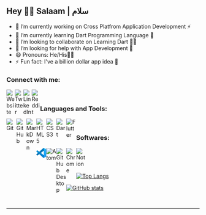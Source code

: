 ## Hey 🙋‍♂ Salaam | سلام

- 🔭 I’m currently working on Cross Platfrom Application Development ⚡
- 🌱 I’m currently learning Dart Programming Language 🎯
- 👯 I’m looking to collaborate on Learning Dart 👨‍💻
- 🤔 I’m looking for help with App Development 📱
- 😄 Pronouns: He/His🙎‍♂️
- ⚡ Fun fact: I've a billion dollar app idea 🤑

### Connect with me:

[<img align="left" alt="Website" width="22px" src="https://www.svgrepo.com/show/250632/www.svg" />][Website]
[<img align="left" alt="Twitter" width="22px" src="https://upload.wikimedia.org/wikipedia/sco/9/9f/Twitter_bird_logo_2012.svg" />][twitter]
[<img align="left" alt="LinkedIn" width="22px" src="https://www.svgrepo.com/show/138936/linkedin.svg" />][linkedin]
[<img align="left" alt="Reddit" width="22px" src="https://www.redditinc.com/assets/images/site/reddit-logo.png" />][Reddit]


<br />

### Languages and Tools:

[<img align="left" alt="Git" width="26px" src="https://uxwing.com/wp-content/themes/uxwing/download/10-brands-and-social-media/git.svg" />][git]
[<img align="left" alt="GitHub" width="26px" src="https://icons.getbootstrap.com/assets/icons/github.svg" />][github]

[<img align="left" alt="MarkDown" width="26px" src="https://markdown-here.com/img/icon256.png" />][markdown]

[<img align="left" alt="HTML5" width="26px" src="https://brandeps.com/logo-download/H/HTML-5-logo-vector-01.svg" />][html]
[<img align="left" alt="CSS3" width="26px" src="https://brandeps.com/logo-download/C/CSS-3-logo-vector-01.svg" />][css]

[<img align="left" alt="Dart" width="26px" src="https://upload.wikimedia.org/wikipedia/commons/7/7e/Dart-logo.png" />][dart]
[<img align="left" alt="Flutter" width="26px" src="https://plugins.jetbrains.com/files/9212/151756/icon/pluginIcon.svg" />][flutter]

<br />

### Softwares:

[<img align="left" alt="Visual Studio Code" width="26px" src="https://raw.githubusercontent.com/github/explore/80688e429a7d4ef2fca1e82350fe8e3517d3494d/topics/visual-studio-code/visual-studio-code.png" />][vscode]
[<img align="left" alt="Atom" width="26px" src="https://uxwing.com/wp-content/themes/uxwing/download/10-brands-and-social-media/atom-ide.svg" />][atom]
[<img align="left" alt="GitHub Desktop" width="26px" src="https://upload.wikimedia.org/wikipedia/commons/a/ae/Github-desktop-logo-symbol.svg" />][githubdesktop]
[<img align="left" alt="Chrome" width="26px" src="https://uxwing.com/wp-content/themes/uxwing/download/10-brands-and-social-media/google-chrome.svg" />][chrome]
[<img align="left" alt="Notion" width="26px" src="https://upload.wikimedia.org/wikipedia/commons/4/45/Notion_app_logo.png" />][notion]

<br />
<br />
<br />

[![Top Langs](https://github-readme-stats.vercel.app/api/top-langs/?username=itsahmed-dev&langs_count=5&layout=compact&theme=github_dark)](https://github.com/anuraghazra/github-readme-stats)

[![GitHub stats](https://github-readme-stats.vercel.app/api?username=itsahmed-dev&hide=stars,prs,issues,contribs&show_icons=true&theme=github_dark)](https://github.com/anuraghazra/github-readme-stats)

<br />

---

[Website]: http://www.iahmed.space/
[twitter]: https://twitter.com/iahmedchowhan
[linkedin]: https://www.linkedin.com/in/iahmedchowhan
[Reddit]: https://www.reddit.com/user/itsahmed_dev

[git]: https://github.com/topics/git
[github]: https://github.com/topics/github

[markdown]: https://github.com/topics/markdown

[html]: https://github.com/topics/html
[css]: https://github.com/topics/css

[dart]: https://github.com/topics/dart
[flutter]: https://github.com/topics/flutter

[vscode]: https://github.com/topics/visual-studio-code
[atom]: https://github.com/topics/atom
[githubdesktop]: https://github.com/topics/github-desktop
[chrome]: https://github.com/topics/chrome
[notion]: https://github.com/topics/notion
